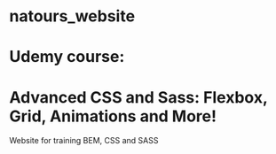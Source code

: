 # natours_website
# Udemy course:
# Advanced CSS and Sass: Flexbox, Grid, Animations and More!
Website for training BEM, CSS and SASS

